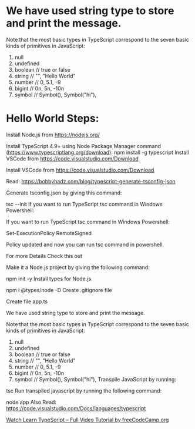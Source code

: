 # We have used string type to store and print the message.

Note that the most basic types in TypeScript correspond to the seven basic kinds of primitives in JavaScript:

1. null
2. undefined
3. boolean // true or false
4. string // "", "Hello World"
5. number // 0, 5.1, -9
6. bigint // 0n, 5n, -10n
7. symbol // Symbol(), Symbol("hi"),

# Hello World Steps:
Install Node.js from https://nodejs.org/

Install TypeScript 4.9+ using Node Package Manager command (https://www.typescriptlang.org/download):
 	npm install -g typescript
    Install VSCode from https://code.visualstudio.com/Download

Install VSCode from https://code.visualstudio.com/Download

Read: https://bobbyhadz.com/blog/typescript-generate-tsconfig-json

Generate tsconfig.json by giving this command:

 tsc --init
  If you want to run TypeScript tsc command in Windows Powershell:

If you want to run TypeScript tsc command in Windows Powershell:

 Set-ExecutionPolicy RemoteSigned

 Policy updated and now you can run tsc command in powershell.

For more Details Check this out

Make it a Node.js project by giving the following command:

 npm init -y
Install types for Node.js

 npm i @types/node -D
Create .gitignore file

Create file app.ts

We have used string type to store and print the message.

Note that the most basic types in TypeScript correspond to the seven basic kinds of primitives in JavaScript:

1. null
2. undefined
3. boolean // true or false
4. string // "", "Hello World"
5. number // 0, 5.1, -9
6. bigint // 0n, 5n, -10n
7. symbol // Symbol(), Symbol("hi"),
Transpile JavaScript by running:

 tsc
Run transpiled javascript by running the following command:

node app
Also Read: https://code.visualstudio.com/Docs/languages/typescript

[Watch Learn TypeScript – Full Video Tutorial by freeCodeCamp.org
](https://www.youtube.com/watch?v=30LWjhZzg50)

